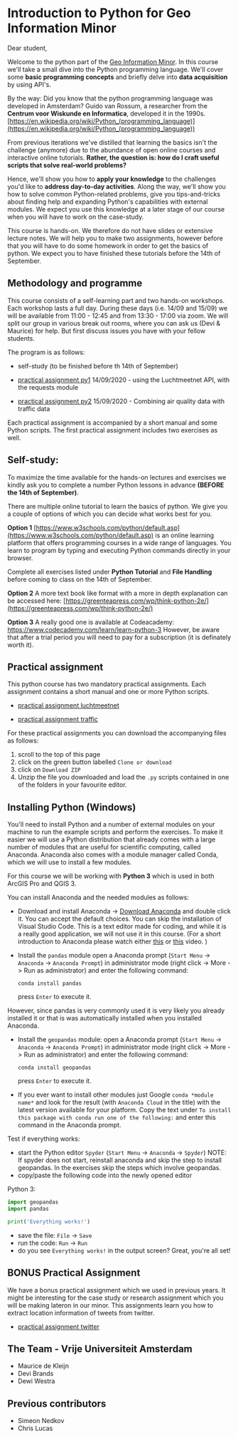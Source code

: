 # Introduction to Python for Geo Information Minor

Dear student,

Welcome to the python part of the [Geo Information Minor](www.nationalegiminor.nl). In this course we'll take a small dive into the Python programming language. We'll cover some **basic programming concepts** and briefly delve into **data acquisition** by using API's.

By the way: Did you know that the python programming language was developed in Amsterdam? Guido van Rossum, a researcher from the **Centrum voor Wiskunde en Informatica**, developed it in the 1990s. [https://en.wikipedia.org/wiki/Python_(programming_language)](https://en.wikipedia.org/wiki/Python_(programming_language))

From previous iterations we've distilled that learning the basics isn't the challenge (anymore) due to the abundance of open online courses and interactive online tutorials. **Rather, the question is: how do I craft useful scripts that solve real-world problems?**

Hence, we'll show you how to **apply your knowledge** to the challenges you'd like to **address day-to-day activities**. Along the way, we'll show you how to solve common Python-related problems, give you tips-and-tricks about finding help and expanding Python's capabilities with external modules. We expect you use this knowledge at a later stage of our course when you will have to work on the case-study. 

This course is hands-on. We therefore do not have slides or extensive lecture notes. We will help you to make two assignments, however before that you will have to do some homework in order to get the basics of python. We expect you to have finished these tutorials before the 14th of September. 

## Methodology and programme

This course consists of a self-learning part and two hands-on workshops. Each workshop lasts a full day. During these days (i.e. 14/09 and 15/09) we will be available from 11:00 - 12:45 and from 13:30 - 17:00 via zoom. We will split our group in various break out rooms, where you can ask us (Devi & Maurice) for help. But first discuss issues you have with your fellow students. 

The program is as follows:

-   self-study (to be finished before th 14th of September)

-   [practical assignment py1](https://github.com/SPINLab/GI_Minor_2020/tree/master/py1_LuchtmeetnetAPI) 14/09/2020 - using the Luchtmeetnet API, with the requests module
-   [practical assignment py2](https://github.com/SPINLab/GI_Minor_2020/tree/master/py2_Traffic) 15/09/2020 - Combining air quality data with traffic data

Each practical assignment is accompanied by a short manual and some Python scripts. The first practical assignment includes two exercises as well. 

## Self-study: 

To maximize the time available for the hands-on lectures and exercises we kindly ask you to complete a number Python lessons in advance **(BEFORE the 14th of September)**.

There are multiple online tutorial to learn the basics of python. We give you a couple of options of which you can decide what works best for you. 

**Option 1**
[https://www.w3schools.com/python/default.asp](https://www.w3schools.com/python/default.asp) is an online learning platform that offers programming courses in a wide range of languages. You learn to program by typing and executing Python commands directly in your browser.

Complete all exercises listed under **Python Tutorial** and **File Handling** before coming to class on the 14th of September.

**Option 2**
A more text book like format with a more in depth explanation can be accessed here:
[https://greenteapress.com/wp/think-python-2e/](https://greenteapress.com/wp/think-python-2e/)

**Option 3**
A really good one is available at Codeacademy: https://www.codecademy.com/learn/learn-python-3 However, be aware that after a trial period you will need to pay for a subscription (it is definately worth it).

## Practical assignment

This python course has two mandatory practical assignments. Each assignment contains a short manual and one or more Python scripts.

-   [practical assignment luchtmeetnet](https://github.com/SPINLab/GI_Minor_2020/tree/master/py1_LuchtmeetnetAPI)

-   [practical assignment traffic](https://github.com/SPINLab/GI_Minor_2020/tree/master/py2_Traffic)

For these practical assignments you can download the accompanying files as follows:

1. scroll to the top of this page
2. click on the green button labelled `Clone or download`
3. click on `Download ZIP`
4. Unzip the file you downloaded and load the `.py` scripts contained in one of the folders in your favourite editor.

## Installing Python (Windows)

You'll need to install Python and a number of external modules on your machine to run the example scripts and perform the exercises. To make it easier we will use a Python distribution that already comes with a large number of modules that are useful for scientific computing, called Anaconda. Anaconda also comes with a module manager called Conda, which we will use to install a few modules.

For this course we will be working with **Python 3** which is used in both ArcGIS Pro and QGIS 3.

You can install Anaconda and the needed modules as follows:

-   Download and install Anaconda -> [Download Anaconda](https://www.anaconda.com/download/) and double click it. You can accept the default choices. You can skip the installation of Visual Studio Code. This is a text editor made for coding, and while it is a really good application, we will not use it in this course. (For a short introduction to Anaconda please watch either [this](https://www.youtube.com/watch?v=zYNRqVimU3Q) or [this](https://www.youtube.com/watch?v=ou65T_mC8Z8) video. )

-   Install the `pandas` module open a Anaconda prompt (`Start Menu` -> `Anaconda` -> `Anaconda Prompt`) in administrator mode (right click -> More -> Run as administrator) and enter the following command:

    `conda install pandas`

    press `Enter` to execute it.

However, since pandas is very commonly used it is very likely you already installed it or that is was automatically installed when you installed Anaconda.

-   Install the `geopandas` module: open a Anaconda prompt (`Start Menu` -> `Anaconda` -> `Anaconda Prompt`) in administrator mode (right click -> More -> Run as administrator) and enter the following command:

    `conda install geopandas`

    press `Enter` to execute it.

-   If you ever want to install other modules just Google `conda *module name*` and look for the result (with `Anaconda Cloud` in the title) with the latest version available for your platform. Copy the text under `To install this package with conda run one of the following:` and enter this command in the Anaconda prompt.

Test if everything works:

-   start the Python editor `Spyder` (`Start Menu` -> `Anaconda` -> `Spyder`) NOTE: If spyder does not start, reinstall anaconda and skip the step to install geopandas. In the exercises skip the steps which involve geopandas.
-   copy/paste the following code into the newly opened editor

Python 3:

```python
import geopandas
import pandas

print('Everything works!')
```

-   save the file: `File` -> `Save`
-   run the code: `Run` -> `Run`
-   do you see `Everything works!` in the output screen? Great, you're all set!

## BONUS Practical Assignment
We have a bonus practical assignment which we used in previous years. It might be interesting for the case study or research assignment which you will be making lateron in our minor. This assignments learn you how to extract location information of tweets from twitter.
-   [practical assignment twitter](https://github.com/SPINLab/GI_Minor_2020/tree/master/py3_TwitterAPI)


## The Team - Vrije Universiteit Amsterdam
-   Maurice de Kleijn
-	Devi Brands
-	Dewi Westra

## Previous contributors
-   Simeon Nedkov
-   Chris Lucas
